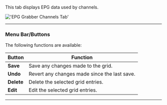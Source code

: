 This tab displays EPG data used by channels.

!['EPG Grabber Channels Tab'](static/img/doc/epggrabber_channel/tab.png)

---

### Menu Bar/Buttons

The following functions are available:

Button                      | Function
----------------------------|-------------------
**Save**                    | Save any changes made to the grid.
**Undo**                    | Revert any changes made since the last save.
**Delete**                  | Delete the selected grid entries.
**Edit**                    | Edit the selected grid entries.

---
